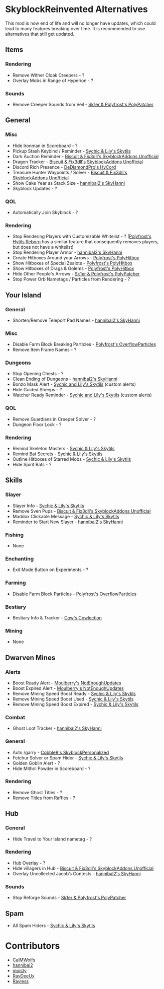 # SkyblockReinvented Alternatives

This mod is now end of life and 
will no longer have updates, which 
could lead to many features breaking 
over time. It is recommended to use 
alternatives that still get updated.

## Items

### Rendering

* Remove Wither Cloak Creepers - ?
* Overlay Mobs in Range of Hyperion - ?

### Sounds

* Remove Creeper Sounds from Veil - [Sk1er & Polyfrost's PolyPatcher](https://modrinth.com/mod/patcher)

## General

### Misc

* Hide Ironman in Scoreboard - ?
* Pickup Stash Keybind / Reminder - [Sychic & Lily's Skytils](https://github.com/Skytils/SkytilsMod/releases/latest)
* Dark Auction Reminder - [Biscuit & Fix3dll's SkyblockAddons Unofficial](https://modrinth.com/mod/skyblockaddons-unofficial)
* Dragon Tracker - [Biscuit & Fix3dll's SkyblockAddons Unofficial](https://modrinth.com/mod/skyblockaddons-unofficial)
* Discord Rich Presence - [DeDiamondPro's HyCord](https://github.com/DeDiamondPro/HyCord/releases/latest)
* Treasure Hunter Waypoints / Solver - [Biscuit & Fix3dll's SkyblockAddons Unofficial](https://modrinth.com/mod/skyblockaddons-unofficial)
* Show Cake Year as Stack Size - [hannibal2's SkyHanni](https://modrinth.com/mod/skyhanni)
* Skyblock Updates - ?

### QOL

* Automatically Join Skyblock - ?

### Rendering

* Stop Rendering Players with Customizable Whitelist - ? ([Polyfrost's Hytils Reborn](https://modrinth.com/mod/hytils) has a similar feature that consequently removes players, but does not have a whitelist)
* Stop Rendering Player Armor - [hannibal2's SkyHanni](https://modrinth.com/mod/skyhanni)
* Create Hitboxes Around your Arrows - [Polyfrost's PolyHitbox](https://modrinth.com/mod/hitbox)
* Show Hitboxes of Special Zealots - [Polyfrost's PolyHitbox](https://modrinth.com/mod/hitbox)
* Show Hitboxes of Drags & Golems - [Polyfrost's PolyHitbox](https://modrinth.com/mod/hitbox)
* Hide Other People's Arrows - [Sk1er & Polyfrost's PolyPatcher](https://modrinth.com/mod/patcher)
* Stop Power Orb Nametags / Particles from Rendering - ?

## Your Island

### General

* Shorten/Remove Teleport Pad Names - [hannibal2's SkyHanni](https://modrinth.com/mod/skyhanni)

### Misc

* Disable Farm Block Breaking Particles - [Polyfrost's OverflowParticles](https://modrinth.com/mod/overflowparticles)
* Remove Item Frame Names - ?

### Dungeons

* Stop Opening Chests - ?
* Clean Ending of Dungeons - [hannibal2's SkyHanni](https://modrinth.com/mod/skyhanni)
* Bonzo Mask Alert - [Sychic and Lily's Skytils](https://github.com/Skytils/SkytilsMod/releases/latest) (custom alerts)
* Hide Guided Sheeps - ?
* Watcher Ready Reminder - [Sychic and Lily's Skytils](https://github.com/Skytils/SkytilsMod/releases/latest) (custom alerts)

### QOL

* Remove Guardians in Creeper Solver - ?
* Dungeon Floor Lock - ?

### Rendering

* Remind Skeleton Masters - [Sychic & Lily's Skytils](https://github.com/Skytils/SkytilsMod/releases/latest)
* Remind Bat Secrets - [Sychic & Lily's Skytils](https://github.com/Skytils/SkytilsMod/releases/latest)
* Outline Hitboxes of Starred Mobs - [Sychic & Lily's Skytils](https://github.com/Skytils/SkytilsMod/releases/latest)
* Hide Spirit Bats - ?

## Skills

### Slayer

* Slayer Info - [Sychic & Lily's Skytils](https://github.com/Skytils/SkytilsMod/releases/latest)
* Remove Sven Pups - [Biscuit & Fix3dll's SkyblockAddons Unofficial](https://modrinth.com/mod/skyblockaddons-unofficial)
* Maddox Clickable Message - [Sychic & Lily's Skytils](https://github.com/Skytils/SkytilsMod/releases/latest)
* Reminder to Start New Slayer - [hannibal2's SkyHanni](https://modrinth.com/mod/skyhanni)

### Fishing

* None

### Enchanting

* Exit Mode Button on Experiments - ?

### Farming

* Disable Farm Block Particles - [Polyfrost's OverflowParticles](https://modrinth.com/mod/overflowparticles)

### Bestiary

* Bestiary Info & Tracker - [Cow's Cowlection](https://github.com/cow-mc/Cowlection/releases/latest)

### Mining

* None

## Dwarven Mines

### Alerts

* Boost Ready Alert - [Moulberry's NotEnoughUpdates](https://modrinth.com/mod/notenoughupdates)
* Boost Expired Alert - [Moulberry's NotEnoughUpdates](https://modrinth.com/mod/notenoughupdates)
* Remove Mining Speed Boost Ready - [Sychic & Lily's Skytils](https://github.com/Skytils/SkytilsMod/releases/latest)
* Remove Mining Speed Boost Used - [Sychic & Lily's Skytils](https://github.com/Skytils/SkytilsMod/releases/latest)
* Remove Mining Speed Boost Expired - [Sychic & Lily's Skytils](https://github.com/Skytils/SkytilsMod/releases/latest)

### Combat

* Ghost Loot Tracker - [hannibal2's SkyHanni](https://modrinth.com/mod/skyhanni)

### General

* Auto /garry - [Cobble8's SkyblockPersonalized](https://github.com/Cobble8/SkyblockPersonalized/releases/latest)
* Fetchur Solver or Spam Hider - [Sychic & Lily's Skytils](https://github.com/Skytils/SkytilsMod/releases/latest)
* Golden Goblin Alert - ?
* Hide Mithril Powder in Scoreboard - ?

### Rendering

* Remove Ghost Titles - ?
* Remove Titles from Raffles - ?

## Hub

### General

* Hide Travel to Your Island nametag - ?

### Rendering

* Hub Overlay - ?
* Hide villagers in Hub - [Biscuit & Fix3dll's SkyblockAddons Unofficial](https://modrinth.com/mod/skyblockaddons-unofficial)
* Overlay Uncollected Jacob’s Contests - [hannibal2's SkyHanni](https://modrinth.com/mod/skyhanni)

### Sounds

* Stop Reforge Sounds - [Sk1er & Polyfrost's PolyPatcher](https://modrinth.com/mod/patcher)

## Spam

* All Spam Hiders - [Sychic & Lily's Skytils](https://github.com/Skytils/SkytilsMod/releases/latest)

# Contributors

* [CalMWolfs](https://github.com/CalMWolfs)
* [hannibal2](https://github.com/hannibal002)
* [moisty](https://github.com/Mqisty)
* [RayDeeUx](https://github.com/RayDeeUx)
* [Rayless](https://github.com/UnderscoreRayless)
